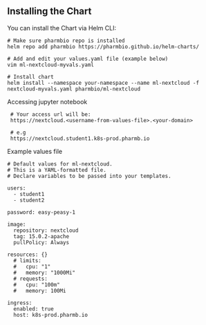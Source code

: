 ## Installing the Chart
You can install the Chart via Helm CLI:

    # Make sure pharmbio repo is installed
    helm repo add pharmbio https://pharmbio.github.io/helm-charts/

    # Add and edit your values.yaml file (example below)
    vim ml-nextcloud-myvals.yaml

    # Install chart
    helm install --namespace your-namespace --name ml-nextcloud -f nextcloud-myvals.yaml pharmbio/ml-nextcloud


Accessing jupyter notebook

     # Your access url will be:
     https://nextcloud.<username-from-values-file>.<your-domain>

     # e.g
     https://nextcloud.student1.k8s-prod.pharmb.io


Example values file

```
# Default values for ml-nextcloud.
# This is a YAML-formatted file.
# Declare variables to be passed into your templates.

users:
  - student1
  - student2

password: easy-peasy-1

image:
  repository: nextcloud
  tag: 15.0.2-apache
  pullPolicy: Always

resources: {}
  # limits:
  #   cpu: "1"
  #   memory: "1000Mi"
  # requests:
  #   cpu: "100m"
  #   memory: 100Mi

ingress:
  enabled: true
  host: k8s-prod.pharmb.io
```
